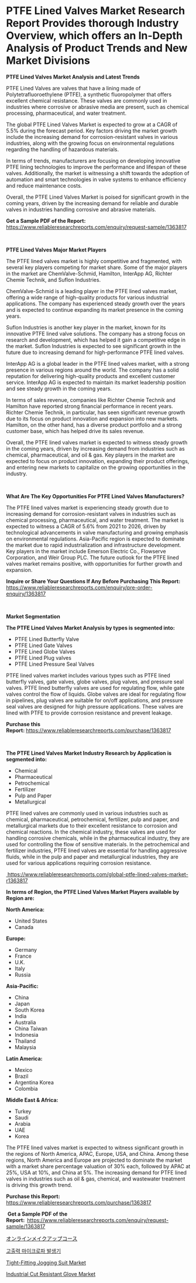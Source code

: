 <p><h1>PTFE Lined Valves Market Research Report Provides thorough Industry Overview, which offers an In-Depth Analysis of Product Trends and New Market Divisions</h1></p><p><strong>PTFE Lined Valves Market Analysis and Latest Trends</strong></p>
<p><p>PTFE Lined Valves are valves that have a lining made of Polytetrafluoroethylene (PTFE), a synthetic fluoropolymer that offers excellent chemical resistance. These valves are commonly used in industries where corrosive or abrasive media are present, such as chemical processing, pharmaceutical, and water treatment.</p><p>The global PTFE Lined Valves Market is expected to grow at a CAGR of 5.5% during the forecast period. Key factors driving the market growth include the increasing demand for corrosion-resistant valves in various industries, along with the growing focus on environmental regulations regarding the handling of hazardous materials.</p><p>In terms of trends, manufacturers are focusing on developing innovative PTFE lining technologies to improve the performance and lifespan of these valves. Additionally, the market is witnessing a shift towards the adoption of automation and smart technologies in valve systems to enhance efficiency and reduce maintenance costs.</p><p>Overall, the PTFE Lined Valves Market is poised for significant growth in the coming years, driven by the increasing demand for reliable and durable valves in industries handling corrosive and abrasive materials.</p></p>
<p><strong>Get a Sample PDF of the Report:&nbsp;</strong> <a href="https://www.reliableresearchreports.com/enquiry/request-sample/1363817">https://www.reliableresearchreports.com/enquiry/request-sample/1363817</a></p>
<p>&nbsp;</p>
<p><strong>PTFE Lined Valves Major Market Players</strong></p>
<p><p>The PTFE lined valves market is highly competitive and fragmented, with several key players competing for market share. Some of the major players in the market are ChemValve-Schmid, Hamilton, InterApp AG, Richter Chemie Technik, and Suflon Industries.</p><p>ChemValve-Schmid is a leading player in the PTFE lined valves market, offering a wide range of high-quality products for various industrial applications. The company has experienced steady growth over the years and is expected to continue expanding its market presence in the coming years. </p><p>Suflon Industries is another key player in the market, known for its innovative PTFE lined valve solutions. The company has a strong focus on research and development, which has helped it gain a competitive edge in the market. Suflon Industries is expected to see significant growth in the future due to increasing demand for high-performance PTFE lined valves.</p><p>InterApp AG is a global leader in the PTFE lined valves market, with a strong presence in various regions around the world. The company has a solid reputation for delivering high-quality products and excellent customer service. InterApp AG is expected to maintain its market leadership position and see steady growth in the coming years.</p><p>In terms of sales revenue, companies like Richter Chemie Technik and Hamilton have reported strong financial performance in recent years. Richter Chemie Technik, in particular, has seen significant revenue growth due to its focus on product innovation and expansion into new markets. Hamilton, on the other hand, has a diverse product portfolio and a strong customer base, which has helped drive its sales revenue.</p><p>Overall, the PTFE lined valves market is expected to witness steady growth in the coming years, driven by increasing demand from industries such as chemical, pharmaceutical, and oil & gas. Key players in the market are expected to focus on product innovation, expanding their product offerings, and entering new markets to capitalize on the growing opportunities in the industry.</p></p>
<p>&nbsp;</p>
<p><strong>What Are The Key Opportunities For PTFE Lined Valves Manufacturers?</strong></p>
<p><p>The PTFE lined valves market is experiencing steady growth due to increasing demand for corrosion-resistant valves in industries such as chemical processing, pharmaceutical, and water treatment. The market is expected to witness a CAGR of 5.6% from 2021 to 2026, driven by technological advancements in valve manufacturing and growing emphasis on environmental regulations. Asia-Pacific region is expected to dominate the market due to rapid industrialization and infrastructure development. Key players in the market include Emerson Electric Co., Flowserve Corporation, and Weir Group PLC. The future outlook for the PTFE lined valves market remains positive, with opportunities for further growth and expansion.</p></p>
<p><strong>Inquire or Share Your Questions If Any Before Purchasing This Report:</strong> <a href="https://www.reliableresearchreports.com/enquiry/pre-order-enquiry/1363817">https://www.reliableresearchreports.com/enquiry/pre-order-enquiry/1363817</a></p>
<p>&nbsp;</p>
<p><strong>Market Segmentation</strong></p>
<p><strong>The PTFE Lined Valves Market Analysis by types is segmented into:</strong></p>
<p><ul><li>PTFE Lined Butterfly Valve</li><li>PTFE Lined Gate Valves</li><li>PTFE Lined Globe Valves</li><li>PTFE Lined Plug valves</li><li>PTFE Lined Pressure Seal Valves</li></ul></p>
<p><p>PTFE lined valves market includes various types such as PTFE lined butterfly valves, gate valves, globe valves, plug valves, and pressure seal valves. PTFE lined butterfly valves are used for regulating flow, while gate valves control the flow of liquids. Globe valves are ideal for regulating flow in pipelines, plug valves are suitable for on/off applications, and pressure seal valves are designed for high pressure applications. These valves are lined with PTFE to provide corrosion resistance and prevent leakage.</p></p>
<p><strong>Purchase this Report:&nbsp;</strong><a href="https://www.reliableresearchreports.com/purchase/1363817">https://www.reliableresearchreports.com/purchase/1363817</a></p>
<p>&nbsp;</p>
<p><strong>The PTFE Lined Valves Market Industry Research by Application is segmented into:</strong></p>
<p><ul><li>Chemical</li><li>Pharmaceutical</li><li>Petrochemical</li><li>Fertilizer</li><li>Pulp and Paper</li><li>Metallurgical</li></ul></p>
<p><p>PTFE lined valves are commonly used in various industries such as chemical, pharmaceutical, petrochemical, fertilizer, pulp and paper, and metallurgical markets due to their excellent resistance to corrosion and chemical reactions. In the chemical industry, these valves are used for handling corrosive chemicals, while in the pharmaceutical industry, they are used for controlling the flow of sensitive materials. In the petrochemical and fertilizer industries, PTFE lined valves are essential for handling aggressive fluids, while in the pulp and paper and metallurgical industries, they are used for various applications requiring corrosion resistance.</p></p>
<p><a href="https://www.reliableresearchreports.com/global-ptfe-lined-valves-market-r1363817">&nbsp;https://www.reliableresearchreports.com/global-ptfe-lined-valves-market-r1363817</a></p>
<p><strong>In terms of Region, the PTFE Lined Valves Market Players available by Region are:</strong></p>
<p>
    <p> <strong> North America: </strong>
        <ul>
            <li>United States</li>
            <li>Canada</li>
        </ul>
        </p> 
    <p> <strong> Europe: </strong>
        <ul>
            <li>Germany</li>
            <li>France</li>
            <li>U.K.</li>
            <li>Italy</li>
            <li>Russia</li>
        </ul>
        </p> 
    <p> <strong> Asia-Pacific: </strong>
        <ul>
            <li>China</li>
            <li>Japan</li>
            <li>South Korea</li>
            <li>India</li>
            <li>Australia</li>
            <li>China Taiwan</li>
            <li>Indonesia</li>
            <li>Thailand</li>
            <li>Malaysia</li>
        </ul>
        </p> 
    <p> <strong> Latin America: </strong>
        <ul>
            <li>Mexico</li>
            <li>Brazil</li>
            <li>Argentina Korea</li>
            <li>Colombia</li>
        </ul>
        </p> 
    <p> <strong> Middle East & Africa: </strong>
        <ul>
            <li>Turkey</li>
            <li>Saudi</li>
            <li>Arabia</li>
            <li>UAE</li>
            <li>Korea</li>
        </ul>
    </p>
    </p>
<p><p>The PTFE lined valves market is expected to witness significant growth in the regions of North America, APAC, Europe, USA, and China. Among these regions, North America and Europe are projected to dominate the market with a market share percentage valuation of 30% each, followed by APAC at 25%, USA at 10%, and China at 5%. The increasing demand for PTFE lined valves in industries such as oil & gas, chemical, and wastewater treatment is driving this growth trend.</p></p>
<p><strong>Purchase this Report: </strong><a href="https://www.reliableresearchreports.com/purchase/1363817">https://www.reliableresearchreports.com/purchase/1363817</a></p>
<p>&nbsp;<strong>Get a Sample PDF of the Report:&nbsp;&nbsp;</strong><a href="https://www.reliableresearchreports.com/enquiry/request-sample/1363817">https://www.reliableresearchreports.com/enquiry/request-sample/1363817</a></p>
<p><strong></strong></p>
<p><p><a href="https://github.com/mohamedbakry57/Market-Research-Report-List-3/blob/main/171317132542.md">オンラインメイクアップコース</a></p><p><a href="https://github.com/laholand/Market-Research-Report-List-3/blob/main/177890229617.md">고출력 마이크로파 발생기</a></p><p><a href="https://www.linkedin.com/pulse/tight-fitting-jogging-suit-market-exploring-share-trends-future-difnf?trackingId=tnhUSObKpyEWP2oIDXRWPQ%3D%3D">Tight-Fitting Jogging Suit Market</a></p><p><a href="https://www.linkedin.com/pulse/industrial-cut-resistant-glove-market-comprehensive-assessment-8fqse?trackingId=t7X7VK5X0xpESw6yejNmaA%3D%3D">Industrial Cut Resistant Glove Market</a></p></p>
